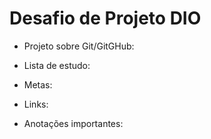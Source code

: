 # Desafio de Projeto DIO



- Projeto sobre Git/GitGHub:


- Lista de estudo:


- Metas:


- Links:


- Anotações importantes:

